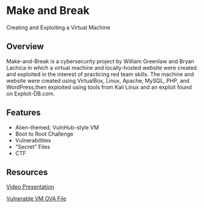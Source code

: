 # Make and Break

Creating and Exploiting a Virtual Machine

## Overview

Make-and-Break is a cybersecurity project by William Greenlaw and Bryan Lachica in which a virtual machine and locally-hosted website were created and exploited in the interest of practicing red team skills. The machine and website were created using VirtualBox, Linux, Apache, MySQL, PHP, and WordPress,then exploited using tools from Kali Linux and an exploit found on Exploit-DB.com.

## Features

* Alien-themed, VulnHub-style VM
* Boot to Root Challenge
* Vulnerabilities 
* "Secret" Files
* CTF

## Resources

[Video Presentation](https://youtu.be/_9ztC4sJ6vM)

[Vulnerable VM OVA File](https://www.dropbox.com/sh/yjpbajtnhoe5r2q/AADXqtvTmjLtilZzfgHkBVTQa?dl=0)
